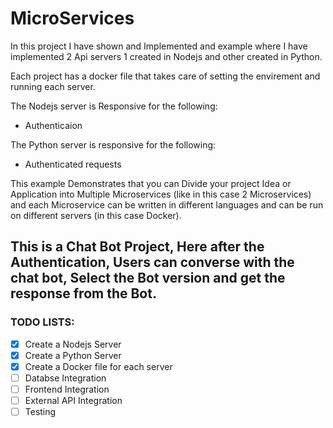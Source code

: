 # MicroServices
 
In this project I have shown and Implemented and example where I have implemented 2 Api servers 
1 created in Nodejs and other created in Python.

Each project has a docker file that takes care of setting the envirement and running each server.

The Nodejs server is Responsive for the following:
- Authenticaion

The Python server is responsive for the following:
- Authenticated requests

This example Demonstrates that you can Divide your project Idea or Application into Multiple Microservices (like in this case 2 Microservices) and each Microservice can be written in different languages and can be run on different servers (in this case Docker). 

## This is a Chat Bot Project, Here after the Authentication, Users can converse with the chat bot, Select the Bot version and get the response from the Bot.

### TODO LISTS:
- [x] Create a Nodejs Server
- [x] Create a Python Server
- [x] Create a Docker file for each server
- [ ] Databse Integration
- [ ] Frontend Integration
- [ ] External API Integration
- [ ] Testing